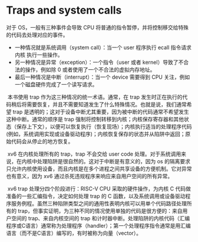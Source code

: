# Traps and system calls

对于 OS，一般有三种事件会导致 CPU 将普通的指令暂停，并将控制移交给特殊的代码去处理对应的事件。

- 一种情况就是系统调用（system call）：当一个 user 程序执行 ecall 指令请求 内核 执行一些操作。
- 另一种情况是异常（exception）：一个指令（user 或者 kernel）导致了不合法的操作，例如除 0 或者使用了一个不合法的虚拟内存地址。
- 最后一种情况是中断（interrupt）：当一个 device 需要得到 CPU 关注，例如一个磁盘硬件完成了一个读写请求。

​	本书使用 trap 作为这三种情况的统一术语。通常，在 trap 发生时正在执行的代码稍后将需要恢复，并且不需要知道发生了什么特殊情况。也就是说，我们通常希望 trap 是透明的；这对于设备中断尤其重要，因为被中断的代码通常不希望发生这种中断。通常的顺序是 trap 强制将控制转移到内核；内核保存寄存器和其他状态（保存上下文），以便可以恢复执行（恢复现场）；内核执行适当的处理程序代码(例如，系统调用实现或设备驱动程序)；内核恢复保存的状态并从陷阱中返回；原始代码会从停止的地方恢复。

​	xv6 在内核处理所有的 trap，trap 不会交给 user code 处理。对于系统调用来说，在内核中处理陷阱是很自然的。这对于中断是有意义的，因为 os 的隔离要求只允许内核使用设备，而且内核是在多个进程之间共享设备的方便机制。它对异常也有意义，因为 xv6 通过杀死违规程序来响应来自用户空间的所有异常。

​	xv6 trap 处理分四个阶段进行：RISC-V CPU 采取的硬件操作，为内核 C 代码做准备的一些汇编指令，决定如何处理 trap 的 C 函数，以及系统调用或设备驱动程序服务例程。虽然三种陷阱类型之间的通用性表明内核可以用单个代码路径处理所有的 trap，但事实证明，为三种不同的情况使用单独的代码是很方便的：来自用户空间的 trap、来自内核空间的 trap 和计时器中断。处理陷阱的内核代码（汇编程序或C语言）通常称为处理程序（handler）；第一个处理程序指令通常是用汇编语言（而不是C语言）编写的，有时被称为向量（vector）。

